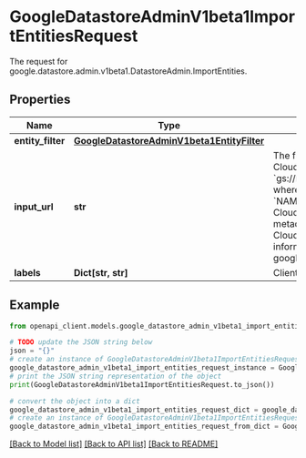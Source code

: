 # GoogleDatastoreAdminV1beta1ImportEntitiesRequest

The request for google.datastore.admin.v1beta1.DatastoreAdmin.ImportEntities.

## Properties

Name | Type | Description | Notes
------------ | ------------- | ------------- | -------------
**entity_filter** | [**GoogleDatastoreAdminV1beta1EntityFilter**](GoogleDatastoreAdminV1beta1EntityFilter.md) |  | [optional] 
**input_url** | **str** | The full resource URL of the external storage location. Currently, only Google Cloud Storage is supported. So input_url should be of the form: &#x60;gs://BUCKET_NAME[/NAMESPACE_PATH]/OVERALL_EXPORT_METADATA_FILE&#x60;, where &#x60;BUCKET_NAME&#x60; is the name of the Cloud Storage bucket, &#x60;NAMESPACE_PATH&#x60; is an optional Cloud Storage namespace path (this is not a Cloud Datastore namespace), and &#x60;OVERALL_EXPORT_METADATA_FILE&#x60; is the metadata file written by the ExportEntities operation. For more information about Cloud Storage namespace paths, see [Object name considerations](https://cloud.google.com/storage/docs/naming#object-considerations). For more information, see google.datastore.admin.v1beta1.ExportEntitiesResponse.output_url. | [optional] 
**labels** | **Dict[str, str]** | Client-assigned labels. | [optional] 

## Example

```python
from openapi_client.models.google_datastore_admin_v1beta1_import_entities_request import GoogleDatastoreAdminV1beta1ImportEntitiesRequest

# TODO update the JSON string below
json = "{}"
# create an instance of GoogleDatastoreAdminV1beta1ImportEntitiesRequest from a JSON string
google_datastore_admin_v1beta1_import_entities_request_instance = GoogleDatastoreAdminV1beta1ImportEntitiesRequest.from_json(json)
# print the JSON string representation of the object
print(GoogleDatastoreAdminV1beta1ImportEntitiesRequest.to_json())

# convert the object into a dict
google_datastore_admin_v1beta1_import_entities_request_dict = google_datastore_admin_v1beta1_import_entities_request_instance.to_dict()
# create an instance of GoogleDatastoreAdminV1beta1ImportEntitiesRequest from a dict
google_datastore_admin_v1beta1_import_entities_request_from_dict = GoogleDatastoreAdminV1beta1ImportEntitiesRequest.from_dict(google_datastore_admin_v1beta1_import_entities_request_dict)
```
[[Back to Model list]](../README.md#documentation-for-models) [[Back to API list]](../README.md#documentation-for-api-endpoints) [[Back to README]](../README.md)


